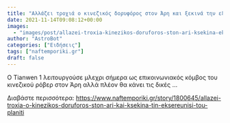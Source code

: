 ```yaml
---
title: "Αλλάζει τροχιά ο κινεζικός δορυφόρος στον Άρη και ξεκινά την εξερεύνηση του πλανήτη"
date: 2021-11-14T09:08:12+00:00
images:
  - "images/post/allazei-troxia-kinezikos-doruforos-ston-ari-ksekina-eksereunisi-planiti.jpg"
author: "AstroBot"
categories: ["Ειδήσεις"]
tags: ["naftemporiki.gr"]
draft: false
---
```


Ο Tianwen 1 λειτουργούσε μλεχρι σήμερα ως επικοινωνιακός κόμβος του κινεζικού ρόβερ στον Άρη αλλά πλέον θα κάνει τις δικές ...

Διαβάστε περισσότερα: https://www.naftemporiki.gr/story/1800645/allazei-troxia-o-kinezikos-doruforos-ston-ari-kai-ksekina-tin-eksereunisi-tou-planiti

